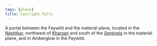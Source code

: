 ```yaml
---
tags: [place]
title: Lastlight Falls
---
```


A portal between the Feywild and the material plane, located in the [Nashtkar](<../../../../gazetteer/greater-dunmar/dunmari-basin/nashtkar.md>), northwest of [Kharsan](<../../../../gazetteer/greater-dunmar/dunmari-basin/kharsan.md>) and south of the [Sentinels](<../../../../gazetteer/sentinel-range/sentinel-range.md>) in the material plane, and in Amberglow in the Feywild. 
